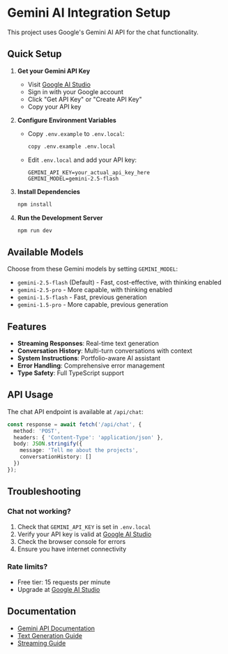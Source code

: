 # Gemini AI Integration Setup

This project uses Google's Gemini AI API for the chat functionality.

## Quick Setup

1. **Get your Gemini API Key**
   - Visit [Google AI Studio](https://aistudio.google.com/apikey)
   - Sign in with your Google account
   - Click "Get API Key" or "Create API Key"
   - Copy your API key

2. **Configure Environment Variables**
   - Copy `.env.example` to `.env.local`:
     ```bash
     copy .env.example .env.local
     ```
   
   - Edit `.env.local` and add your API key:
     ```env
     GEMINI_API_KEY=your_actual_api_key_here
     GEMINI_MODEL=gemini-2.5-flash
     ```

3. **Install Dependencies**
   ```bash
   npm install
   ```

4. **Run the Development Server**
   ```bash
   npm run dev
   ```

## Available Models

Choose from these Gemini models by setting `GEMINI_MODEL`:

- `gemini-2.5-flash` (Default) - Fast, cost-effective, with thinking enabled
- `gemini-2.5-pro` - More capable, with thinking enabled
- `gemini-1.5-flash` - Fast, previous generation
- `gemini-1.5-pro` - More capable, previous generation

## Features

- **Streaming Responses**: Real-time text generation
- **Conversation History**: Multi-turn conversations with context
- **System Instructions**: Portfolio-aware AI assistant
- **Error Handling**: Comprehensive error management
- **Type Safety**: Full TypeScript support

## API Usage

The chat API endpoint is available at `/api/chat`:

```typescript
const response = await fetch('/api/chat', {
  method: 'POST',
  headers: { 'Content-Type': 'application/json' },
  body: JSON.stringify({
    message: 'Tell me about the projects',
    conversationHistory: []
  })
});
```

## Troubleshooting

### Chat not working?
1. Check that `GEMINI_API_KEY` is set in `.env.local`
2. Verify your API key is valid at [Google AI Studio](https://aistudio.google.com/apikey)
3. Check the browser console for errors
4. Ensure you have internet connectivity

### Rate limits?
- Free tier: 15 requests per minute
- Upgrade at [Google AI Studio](https://aistudio.google.com/)

## Documentation

- [Gemini API Documentation](https://ai.google.dev/gemini-api/docs)
- [Text Generation Guide](https://ai.google.dev/gemini-api/docs/text-generation)
- [Streaming Guide](https://ai.google.dev/gemini-api/docs/text-generation#streaming)
